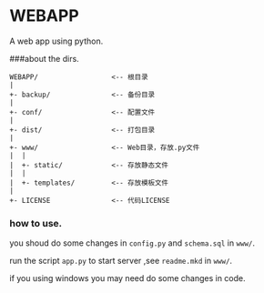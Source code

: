# WEBAPP
A web app using python. 

###about the dirs.
```
WEBAPP/                  <-- 根目录
|
+- backup/               <-- 备份目录
|
+- conf/                 <-- 配置文件
|
+- dist/                 <-- 打包目录
|
+- www/                  <-- Web目录，存放.py文件
|  |
|  +- static/            <-- 存放静态文件
|  |
|  +- templates/         <-- 存放模板文件
|
+- LICENSE               <-- 代码LICENSE
```

### how to use.
you shoud do some changes in `config.py` and `schema.sql` in `www/`.

run the script `app.py` to start server ,see `readme.mkd` in `www/`.

if you using windows you may need do some changes in code.



